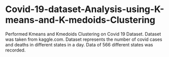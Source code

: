 # Covid-19-dataset-Analysis-using-K-means-and-K-medoids-Clustering
Performed Kmeans and Kmedoids Clustering on Covid 19 Dataset.
Dataset was taken from kaggle.com. 
Dataset represents the number of covid cases and deaths in different states in a day.
Data of 566 different states was recorded.
